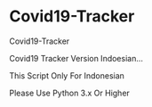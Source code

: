 # Covid19-Tracker
Covid19-Tracker 

Covid19 Tracker Version Indoesian...

This Script Only For Indonesian

Please Use Python 3.x Or Higher

